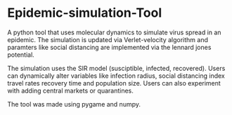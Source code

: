 # Epidemic-simulation-Tool

A python tool that uses molecular dynamics to simulate virus spread in an epidemic.
The simulation is updated via Verlet-velocity algorithm and paramters like social distancing are implemented 
via the lennard jones potential.

The simulation uses the SIR model (susciptible, infected, recovered). Users can dynamically alter variables like infection radius, social distancing index
travel rates recovery time and population size. Users can also experiment with adding central markets or quarantines. 

The tool was made using pygame and numpy.
